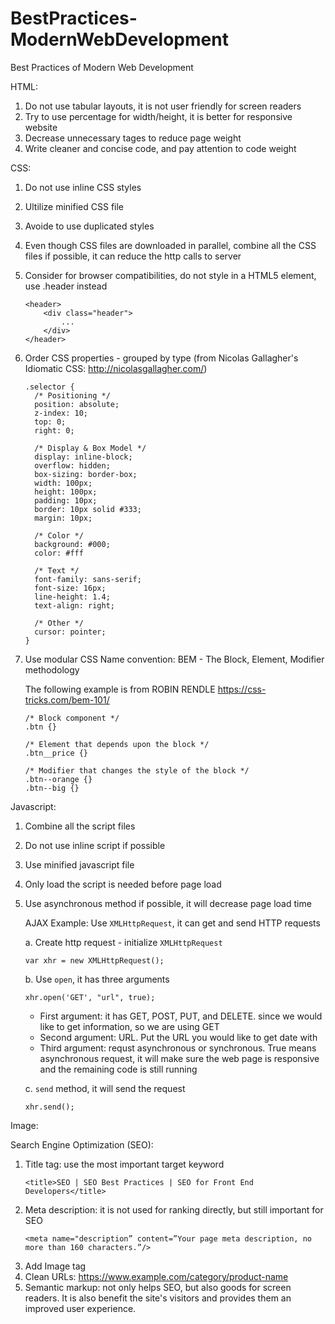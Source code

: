 # BestPractices-ModernWebDevelopment
Best Practices of Modern Web Development

HTML:
1) Do not use tabular layouts, it is not user friendly for screen readers
2) Try to use percentage for width/height, it is better for responsive website
3) Decrease unnecessary tages to reduce page weight
4) Write cleaner and concise code, and pay attention to code weight

CSS:
1) Do not use inline CSS styles 
2) Ultilize minified CSS file
3) Avoide to use duplicated styles
4) Even though CSS files are downloaded in parallel, combine all the CSS files if possible, it can reduce the http calls to server
5) Consider for browser compatibilities, do not style in a HTML5 element, use .header instead
    ```
    <header>
        <div class="header">
            ...
        </div>
    </header>
    ```
6) Order CSS properties - grouped by type (from  Nicolas Gallagher's Idiomatic CSS: http://nicolasgallagher.com/)
    ```
    .selector {
      /* Positioning */
      position: absolute;
      z-index: 10;
      top: 0;
      right: 0;

      /* Display & Box Model */
      display: inline-block;
      overflow: hidden;
      box-sizing: border-box;
      width: 100px;
      height: 100px;
      padding: 10px;
      border: 10px solid #333;
      margin: 10px;

      /* Color */
      background: #000;
      color: #fff

      /* Text */
      font-family: sans-serif;
      font-size: 16px;
      line-height: 1.4;
      text-align: right;

      /* Other */
      cursor: pointer;
    }
    ```
7) Use modular CSS Name convention: BEM - The Block, Element, Modifier methodology
   
   The following example is from ROBIN RENDLE https://css-tricks.com/bem-101/
    ```
    /* Block component */
    .btn {}

    /* Element that depends upon the block */ 
    .btn__price {}

    /* Modifier that changes the style of the block */
    .btn--orange {} 
    .btn--big {}
    ```
Javascript:
1) Combine all the script files 
2) Do not use inline script if possible
3) Use minified javascript file
4) Only load the script is needed before page load
5) Use asynchronous method if possible, it will decrease page load time

   AJAX Example: Use ```XMLHttpRequest```,  it can get and send HTTP requests
   
   a. Create http request - initialize ```XMLHttpRequest```
   
   ```
   var xhr = new XMLHttpRequest();
   ```
   
   b. Use ```open```, it has three arguments
   
   ```
   xhr.open('GET', "url", true);
   ```
   
   - First argument: it has GET, POST, PUT, and DELETE. since we would like to get information, so we are using GET
   - Second argument: URL. Put the URL you would like to get date with
   - Third argument: requst asynchronous or synchronous. True means asynchronous request, it will make sure the web page is responsive and the remaining code is still running
   
   c. ```send``` method, it will send the request
   
   ```
   xhr.send();
   ```
   

Image:


Search Engine Optimization (SEO):
1) Title tag: use the most important target keyword
   ```
   <title>SEO | SEO Best Practices | SEO for Front End Developers</title>
   ```
2) Meta description: it is not used for ranking directly, but still important for SEO
   ```
   <meta name="description” content=”Your page meta description, no more than 160 characters.”/>
   ```
3) Add Image tag
4) Clean URLs: https://www.example.com/category/product-name
5) Semantic markup: not only helps SEO, but also goods for screen readers. It is also benefit the site's visitors and provides them an improved user experience.
